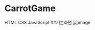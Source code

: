 # CarrotGame
HTML CSS JavaScript
##기본화면
![image](https://user-images.githubusercontent.com/71444930/109944402-8a20ec80-7d19-11eb-8848-0ec74d61a41f.png)

